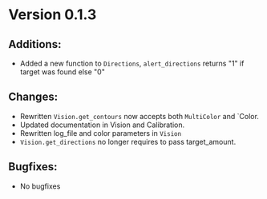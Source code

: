 # Version 0.1.3

## Additions:
- Added a new function to  `Directions`, `alert_directions` returns "1" if target was found else "0"

## Changes:
- Rewritten `Vision.get_contours` now accepts both `MultiColor` and `Color.
- Updated documentation in Vision and Calibration.
- Rewritten log_file and color parameters in `Vision`
- `Vision.get_directions` no longer requires to pass target_amount.

## Bugfixes:
- No bugfixes
